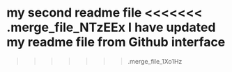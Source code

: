 my second readme file
<<<<<<< .merge_file_NTzEEx
I have updated my readme file from Github interface
=======
>>>>>>> .merge_file_1Xo1Hz
